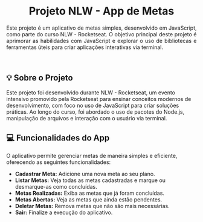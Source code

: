 <h1 align="center">Projeto NLW - App de Metas</h1>

<p align="justify">
Este projeto é um aplicativo de metas simples, desenvolvido em JavaScript, como parte do curso NLW - Rocketseat. O objetivo principal deste projeto é aprimorar as habilidades com JavaScript e explorar o uso de bibliotecas e ferramentas úteis para criar aplicações interativas via terminal.
</p>

<br>

## 💡 Sobre o Projeto

Este projeto foi desenvolvido durante NLW - Rocketseat, um evento intensivo promovido pela Rocketseat para ensinar conceitos modernos de desenvolvimento, com foco no uso de JavaScript para criar soluções práticas. Ao longo do curso, foi abordado o uso de pacotes do Node.js, manipulação de arquivos e interação com o usuário via terminal.

## 💻 Funcionalidades do App

O aplicativo permite gerenciar metas de maneira simples e eficiente, oferecendo as seguintes funcionalidades:

- **Cadastrar Meta:** Adicione uma nova meta ao seu plano.
- **Listar Metas:** Veja todas as metas cadastradas e marque ou desmarque-as como concluídas.
- **Metas Realizadas:** Exiba as metas que já foram concluídas.
- **Metas Abertas:** Veja as metas que ainda estão pendentes.
- **Deletar Metas:** Remova metas que não são mais necessárias.
- **Sair:** Finalize a execução do aplicativo.

